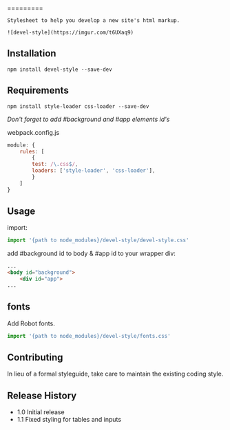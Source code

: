 <!--
@Author: Andreee Ray <develdoe>
@Date:   2017-04-10T17:45:02+02:00
@Email:  me@andreeray.se
@Filename: README.md
@Last modified by:   develdoe
@Last modified time: 2017-04-11T14:16:50+02:00
-->

=========

    Stylesheet to help you develop a new site's html markup.

    ![devel-style](https://imgur.com/t6UXaq9)

## Installation

    npm install devel-style --save-dev

## Requirements


`npm install style-loader css-loader --save-dev`

*Don't forget to add #background and #app elements id's*

webpack.config.js

```js
module: {
    rules: [
        {
        test: /\.css$/,
        loaders: ['style-loader', 'css-loader'],
        }
    ]
}
```

## Usage

import:

```js
import '{path to node_modules}/devel-style/devel-style.css'
```
add #background id to body & #app id to your wrapper div:

```html
...
<body id="background">
    <div id="app">
...
```

## fonts

Add Robot fonts.

```js
import '{path to node_modules}/devel-style/fonts.css'
```

## Contributing

In lieu of a formal styleguide, take care to maintain the existing coding style.

## Release History

* 1.0 Initial release
* 1.1 Fixed styling for tables and inputs
